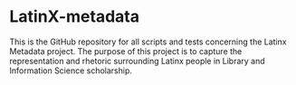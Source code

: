 # LatinX-metadata

This is the GitHub repository for all scripts and tests concerning the Latinx Metadata project. The purpose of this project is to capture the representation and rhetoric surrounding Latinx people in Library and Information Science scholarship.
